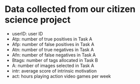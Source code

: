 # Data collected from our citizen science project

- userID: user ID
- Atp: number of true positives in Task A
- Afp: number of false positives in Task A
- Atn: number of true negatives in Task A
- Afn: number of false negatives in Task A
- Btags: number of tags allocated in Task B
- A: number of images selected in Task A
- intr: average score of intrinsic motivation
- act: hours playing action video games per week
